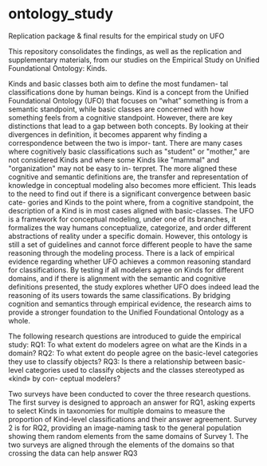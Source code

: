 # ontology_study
Replication package &amp; final results for the empirical study on UFO

This repository consolidates the findings, as well as the replication and supplementary materials, from our studies on the Empirical Study on Unified Foundational Ontology: Kinds. 

Kinds and basic classes both aim to define the most fundamen-
tal classifications done by human beings. Kind is a concept from
the Unified Foundational Ontology (UFO) that focuses on “what”
something is from a semantic standpoint, while basic classes are
concerned with how something feels from a cognitive standpoint.
However, there are key distinctions that lead to a gap between both
concepts. By looking at their divergences in definition, it becomes
apparent why finding a correspondence between the two is impor-
tant. There are many cases where cognitively basic classifications
such as "student" or "mother," are not considered Kinds and where
some Kinds like "mammal" and "organization" may not be easy to in-
terpret. The more aligned these cognitive and semantic definitions
are, the transfer and representation of knowledge in conceptual
modeling also becomes more efficient. This leads to the need to
find out if there is a significant convergence between basic cate-
gories and Kinds to the point where, from a cognitive standpoint,
the description of a Kind is in most cases aligned with basic-classes.
The UFO is a framework for conceptual modeling, under one of
its branches, it formalizes the way humans conceptualize, categorize,
and order different abstractions of reality under a specific domain.
However, this ontology is still a set of guidelines and cannot force
different people to have the same reasoning through the modeling
process. There is a lack of empirical evidence regarding whether
UFO achieves a common reasoning standard for classifications. By
testing if all modelers agree on Kinds for different domains, and
if there is alignment with the semantic and cognitive definitions
presented, the study explores whether UFO does indeed lead the
reasoning of its users towards the same classifications. By bridging
cognition and semantics through empirical evidence, the research
aims to provide a stronger foundation to the Unified Foundational
Ontology as a whole.

The following research questions are introduced to guide the
empirical study:
RQ1: To what extent do modelers agree on what are the Kinds in a
domain?
RQ2: To what extent do people agree on the basic-level categories
they use to classify objects?
RQ3: Is there a relationship between basic-level categories used to
classify objects and the classes stereotyped as «kind» by con-
ceptual modelers?

Two surveys have been conducted to cover the three research
questions. The first survey is designed to approach an answer for
RQ1, asking experts to select Kinds in taxonomies for multiple
domains to measure the proportion of Kind-level classifications
and their answer agreement. Survey 2 is for RQ2, providing an
image-naming task to the general population showing them random
elements from the same domains of Survey 1. The two surveys are
aligned through the elements of the domains so that crossing the
data can help answer RQ3
